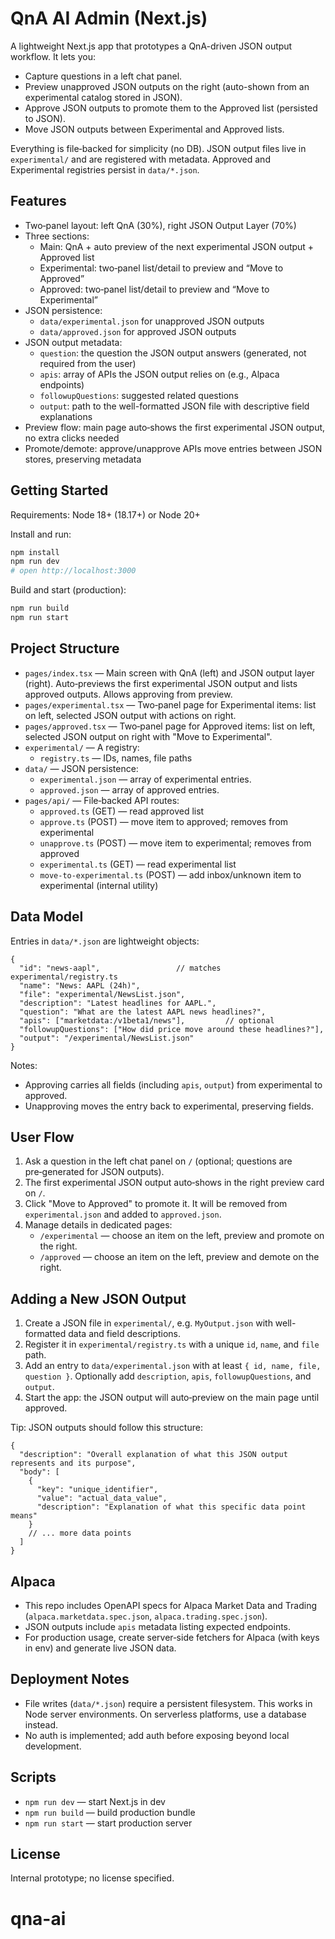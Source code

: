 # QnA AI Admin (Next.js)

A lightweight Next.js app that prototypes a QnA-driven JSON output workflow. It lets you:

- Capture questions in a left chat panel.
- Preview unapproved JSON outputs on the right (auto-shown from an experimental catalog stored in JSON).
- Approve JSON outputs to promote them to the Approved list (persisted to JSON).
- Move JSON outputs between Experimental and Approved lists.

Everything is file‑backed for simplicity (no DB). JSON output files live in `experimental/` and are registered with metadata. Approved and Experimental registries persist in `data/*.json`.

## Features

- Two‑panel layout: left QnA (30%), right JSON Output Layer (70%)
- Three sections:
  - Main: QnA + auto preview of the next experimental JSON output + Approved list
  - Experimental: two‑panel list/detail to preview and “Move to Approved”
  - Approved: two‑panel list/detail to preview and “Move to Experimental”
- JSON persistence:
  - `data/experimental.json` for unapproved JSON outputs
  - `data/approved.json` for approved JSON outputs
- JSON output metadata:
  - `question`: the question the JSON output answers (generated, not required from the user)
  - `apis`: array of APIs the JSON output relies on (e.g., Alpaca endpoints)
  - `followupQuestions`: suggested related questions
  - `output`: path to the well-formatted JSON file with descriptive field explanations
- Preview flow: main page auto‑shows the first experimental JSON output, no extra clicks needed
- Promote/demote: approve/unapprove APIs move entries between JSON stores, preserving metadata

## Getting Started

Requirements: Node 18+ (18.17+) or Node 20+

Install and run:

```bash
npm install
npm run dev
# open http://localhost:3000
```

Build and start (production):

```bash
npm run build
npm run start
```

## Project Structure

- `pages/index.tsx` — Main screen with QnA (left) and JSON output layer (right). Auto‑previews the first experimental JSON output and lists approved outputs. Allows approving from preview.
- `pages/experimental.tsx` — Two‑panel page for Experimental items: list on left, selected JSON output with actions on right.
- `pages/approved.tsx` — Two‑panel page for Approved items: list on left, selected JSON output on right with "Move to Experimental".
- `experimental/` — A registry:
  - `registry.ts` — IDs, names, file paths
- `data/` — JSON persistence:
  - `experimental.json` — array of experimental entries.
  - `approved.json` — array of approved entries.
- `pages/api/` — File‑backed API routes:
  - `approved.ts` (GET) — read approved list
  - `approve.ts` (POST) — move item to approved; removes from experimental
  - `unapprove.ts` (POST) — move item to experimental; removes from approved
  - `experimental.ts` (GET) — read experimental list
  - `move-to-experimental.ts` (POST) — add inbox/unknown item to experimental (internal utility)

## Data Model

Entries in `data/*.json` are lightweight objects:

```jsonc
{
  "id": "news-aapl",                 // matches experimental/registry.ts
  "name": "News: AAPL (24h)",
  "file": "experimental/NewsList.json",
  "description": "Latest headlines for AAPL.",
  "question": "What are the latest AAPL news headlines?",
  "apis": ["marketdata:/v1beta1/news"],         // optional
  "followupQuestions": ["How did price move around these headlines?"],
  "output": "/experimental/NewsList.json"
}
```

Notes:
- Approving carries all fields (including `apis`, `output`) from experimental to approved.
- Unapproving moves the entry back to experimental, preserving fields.

## User Flow

1. Ask a question in the left chat panel on `/` (optional; questions are pre‑generated for JSON outputs).
2. The first experimental JSON output auto‑shows in the right preview card on `/`.
3. Click "Move to Approved" to promote it. It will be removed from `experimental.json` and added to `approved.json`.
4. Manage details in dedicated pages:
   - `/experimental` — choose an item on the left, preview and promote on the right.
   - `/approved` — choose an item on the left, preview and demote on the right.

## Adding a New JSON Output

1. Create a JSON file in `experimental/`, e.g. `MyOutput.json` with well-formatted data and field descriptions.
2. Register it in `experimental/registry.ts` with a unique `id`, `name`, and `file` path.
3. Add an entry to `data/experimental.json` with at least `{ id, name, file, question }`. Optionally add `description`, `apis`, `followupQuestions`, and `output`.
4. Start the app: the JSON output will auto‑preview on the main page until approved.

Tip: JSON outputs should follow this structure:
```jsonc
{
  "description": "Overall explanation of what this JSON output represents and its purpose",
  "body": [
    {
      "key": "unique_identifier",
      "value": "actual_data_value", 
      "description": "Explanation of what this specific data point means"
    }
    // ... more data points
  ]
}
```

## Alpaca

- This repo includes OpenAPI specs for Alpaca Market Data and Trading (`alpaca.marketdata.spec.json`, `alpaca.trading.spec.json`).
- JSON outputs include `apis` metadata listing expected endpoints.
- For production usage, create server‑side fetchers for Alpaca (with keys in env) and generate live JSON data.

## Deployment Notes

- File writes (`data/*.json`) require a persistent filesystem. This works in Node server environments. On serverless platforms, use a database instead.
- No auth is implemented; add auth before exposing beyond local development.

## Scripts

- `npm run dev` — start Next.js in dev
- `npm run build` — build production bundle
- `npm run start` — start production server

## License

Internal prototype; no license specified.

# qna-ai

